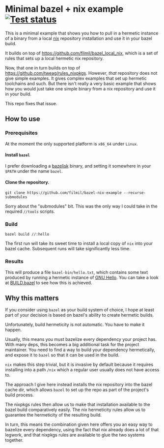 # Minimal bazel + nix example [![Test status](https://github.com/filmil/bazel-nix-example/workflows/Test/badge.svg)](https://github.com/filmil/bazel-nix-example/workflows/Test/badge.svg)

This is a minimal example that shows you how to pull in a hermetic instance of
a binary from a local [nix][nix] repository installation and use it in your bazel
build.

It builds on top of https://github.com/filmil/bazel_local_nix, which is a set of
rules that sets up a local hermetic nix repository.

Now, that one in turn builds on top of https://github.com/tweag/rules_nixpkgs.
However, *that* repository does not give simple examples. It gives complex
examples that set up hermetic toolchains and such. But there isn't really a
very basic example that shows how you would just take one simple binary from a
nix repository and use it in your build.

This repo fixes that issue.

## How to use

### Prerequisites 

At the moment the only supported platform is `x86_64` under `Linux`.

#### Install `bazel`

I prefer downloading a [bazelisk][bzl] binary, and setting it somewhere in your
`$PATH` under the name `bazel`.

[bzl]: https://github.com/bazelbuild/bazelisk

#### Clone the repository.

```
git clone https://github.com/filmil/bazel-nix-example --recurse-submodules
```

Sorry about the "submodules" bit. This was the only way I could take in
the required `//tools` scripts.

### Build

```
bazel build //:hello
```

The first run will take its sweet time to install a local copy of `nix` into your
bazel cache.  Subsequent runs will take significantly less time.

### Results

This will produce a file `bazel-bin/hello.txt`, which contains some text
produced by running a hermetic instance of [GNU Hello][gnuh].  You can take
a look at [BUILD.bazel](BUILD.bazel) to see how this is achieved.

[nix]: https://nixos.org
[gnuh]: https://www.gnu.org/software/hello

## Why this matters

If you consider using `bazel` as your build system of choice, I hope at least part 
of your decision is based on bazel's ability to create hermetic builds.

Unfortunately, build hermeticity is not automatic. You have to make it happen.

Usually, this means you must bazelize every dependency your project has. With
many deps, this becomes a big additional task for the project maintainer. You
need to find a way to build your dependency hermetically, and expose it to
`bazel` so that it can be used in the build.

`nix` makes this step trivial, but it is invasive by default because it
requires installing into a path `/nix` which a regular user usually does
not have access to.

The approach I give here instead installs the nix repository into the
bazel cache dir, which allows `bazel` to set up the repo as part of
the project's build process.

The nixpkgs rules then allow us to make that installation available
to the bazel build comparatively easily. The nix hermeticity rules
allow us to guarantee the hermeticity of the resulting build.

In turn, this means the combination given here offers you an easy way
to bazelize every dependency, using the fact that nix already does
a lot of that legwork, and that nixpkgs rules are available to glue
the two systems together.



